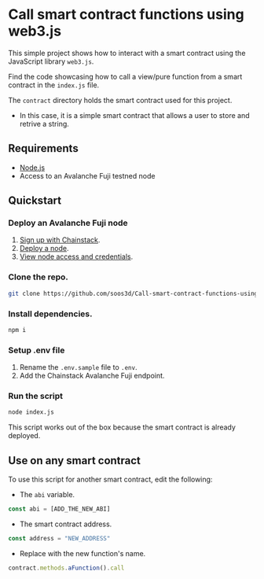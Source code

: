# Call smart contract functions using web3.js

This simple project shows how to interact with a smart contract using the JavaScript library `web3.js`.

Find the code showcasing how to call a view/pure function from a smart contract in the `index.js` file. 

The `contract` directory holds the smart contract used for this project. 

* In this case, it is a simple smart contract that allows a user to store and retrive a string.

## Requirements

* [Node.js](https://nodejs.org/en/download/)
* Access to an Avalanche Fuji testned node

## Quickstart

### Deploy an Avalanche Fuji node

1. [Sign up with Chainstack](https://console.chainstack.com/user/account/create).  
1. [Deploy a node](https://docs.chainstack.com/platform/join-a-public-network).  
1. [View node access and credentials](https://docs.chainstack.com/platform/view-node-access-and-credentials). 

### Clone the repo.

```sh
git clone https://github.com/soos3d/Call-smart-contract-functions-using-web3.js.git
```

### Install dependencies.

```sh
npm i
```

### Setup .env file

1. Rename the `.env.sample` file to `.env`.
1. Add the Chainstack Avalanche Fuji endpoint.

### Run the script

```sh
node index.js
```

This script works out of the box because the smart contract is already deployed. 

## Use on any smart contract

To use this script for another smart contract, edit the following:

* The `abi` variable.

```js
const abi = [ADD_THE_NEW_ABI]
```

* The smart contract address.

```js
const address = "NEW_ADDRESS"
```

* Replace with the new function's name.

```js
contract.methods.aFunction().call
```